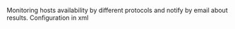 Monitoring hosts availability by different protocols and notify by email about results. Configuration in xml